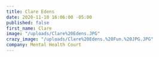 ```yaml
---
title: Clare Edens
date: 2020-11-10 16:06:00 -05:00
published: false
first_name: Clare
image: "/uploads/Clare%20Edens.JPG"
crazy_image: "/uploads/Clare%20Edens.%20Fun.%20JPG.JPG"
company: Mental Health Court
---
```


